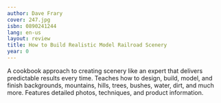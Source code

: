 ```yaml
---
author: Dave Frary
cover: 247.jpg
isbn: 0890241244
lang: en-us
layout: review
title: How to Build Realistic Model Railroad Scenery
year: 0
---
```

A cookbook approach to creating scenery like an expert that delivers predictable results every time. Teaches how to design, build, model, and finish backgrounds, mountains, hills, trees, bushes, water, dirt, and much more. Features detailed photos, techniques, and product information.
